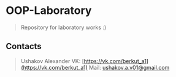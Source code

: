 # **OOP-Laboratory**
> Repository for laboratory works :)
## Contacts
> Ushakov Alexander
> VK: [https://vk.com/berkut_a1](https://vk.com/berkut_a1)
> Mail: [ushakov.a.v01@gmail.com](ushakov.a.v01@gmail.com)